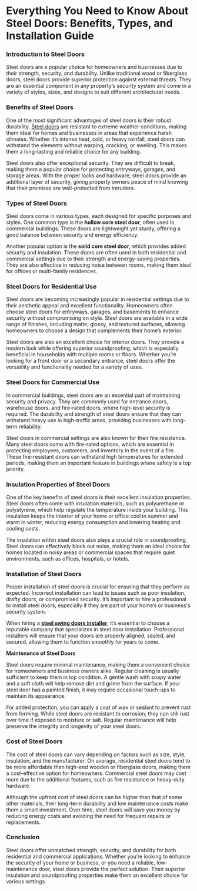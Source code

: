 # Everything You Need to Know About Steel Doors: Benefits, Types, and Installation Guide

### Introduction to Steel Doors

Steel doors are a popular choice for homeowners and businesses due to their strength, security, and durability. Unlike traditional wood or fiberglass doors, steel doors provide superior protection against external threats. They are an essential component in any property’s security system and come in a variety of styles, sizes, and designs to suit different architectural needs.

### Benefits of Steel Doors

One of the most significant advantages of steel doors is their robust durability. [Steel doors](https://www.elivestory.com/interior-french-doors/) are resistant to extreme weather conditions, making them ideal for homes and businesses in areas that experience harsh climates. Whether it’s intense heat, cold, or heavy rainfall, steel doors can withstand the elements without warping, cracking, or swelling. This makes them a long-lasting and reliable choice for any building.

Steel doors also offer exceptional security. They are difficult to break, making them a popular choice for protecting entryways, garages, and storage areas. With the proper locks and hardware, steel doors provide an additional layer of security, giving property owners peace of mind knowing that their premises are well-protected from intruders.

### Types of Steel Doors

Steel doors come in various types, each designed for specific purposes and styles. One common type is the **hollow core steel door**, often used in commercial buildings. These doors are lightweight yet sturdy, offering a good balance between security and energy efficiency.

Another popular option is the **solid core steel door**, which provides added security and insulation. These doors are often used in both residential and commercial settings due to their strength and energy-saving properties. They are also effective in reducing noise between rooms, making them ideal for offices or multi-family residences.

### Steel Doors for Residential Use

Steel doors are becoming increasingly popular in residential settings due to their aesthetic appeal and excellent functionality. Homeowners often choose steel doors for entryways, garages, and basements to enhance security without compromising on style. Steel doors are available in a wide range of finishes, including matte, glossy, and textured surfaces, allowing homeowners to choose a design that complements their home’s exterior.

Steel doors are also an excellent choice for interior doors. They provide a modern look while offering superior soundproofing, which is especially beneficial in households with multiple rooms or floors. Whether you’re looking for a front door or a secondary entrance, steel doors offer the versatility and functionality needed for a variety of uses.

### Steel Doors for Commercial Use

In commercial buildings, steel doors are an essential part of maintaining security and privacy. They are commonly used for entrance doors, warehouse doors, and fire-rated doors, where high-level security is required. The durability and strength of steel doors ensure that they can withstand heavy use in high-traffic areas, providing businesses with long-term reliability.

Steel doors in commercial settings are also known for their fire resistance. Many steel doors come with fire-rated options, which are essential in protecting employees, customers, and inventory in the event of a fire. These fire-resistant doors can withstand high temperatures for extended periods, making them an important feature in buildings where safety is a top priority.

### Insulation Properties of Steel Doors

One of the key benefits of steel doors is their excellent insulation properties. Steel doors often come with insulation materials, such as polyurethane or polystyrene, which help regulate the temperature inside your building. This insulation keeps the interior of your home or office cool in summer and warm in winter, reducing energy consumption and lowering heating and cooling costs.

The insulation within steel doors also plays a crucial role in soundproofing. Steel doors can effectively block out noise, making them an ideal choice for homes located in noisy areas or commercial spaces that require quiet environments, such as offices, hospitals, or hotels.

### Installation of Steel Doors

Proper installation of steel doors is crucial for ensuring that they perform as expected. Incorrect installation can lead to issues such as poor insulation, drafty doors, or compromised security. It’s important to hire a professional to install steel doors, especially if they are part of your home’s or business's security system.

When hiring a [**steel swing doors installer**](https://www.eurolinesteelwindows.com/swing-doors/), it’s essential to choose a reputable company that specializes in steel door installation. Professional installers will ensure that your doors are properly aligned, sealed, and secured, allowing them to function smoothly for years to come.

**Maintenance of Steel Doors**

Steel doors require minimal maintenance, making them a convenient choice for homeowners and business owners alike. Regular cleaning is usually sufficient to keep them in top condition. A gentle wash with soapy water and a soft cloth will help remove dirt and grime from the surface. If your steel door has a painted finish, it may require occasional touch-ups to maintain its appearance.

For added protection, you can apply a coat of wax or sealant to prevent rust from forming. While steel doors are resistant to corrosion, they can still rust over time if exposed to moisture or salt. Regular maintenance will help preserve the integrity and longevity of your steel doors.

### Cost of Steel Doors

The cost of steel doors can vary depending on factors such as size, style, insulation, and the manufacturer. On average, residential steel doors tend to be more affordable than high-end wooden or fiberglass doors, making them a cost-effective option for homeowners. Commercial steel doors may cost more due to the additional features, such as fire resistance or heavy-duty hardware.

Although the upfront cost of steel doors can be higher than that of some other materials, their long-term durability and low maintenance costs make them a smart investment. Over time, steel doors will save you money by reducing energy costs and avoiding the need for frequent repairs or replacements.

### Conclusion

Steel doors offer unmatched strength, security, and durability for both residential and commercial applications. Whether you’re looking to enhance the security of your home or business, or you need a reliable, low-maintenance door, steel doors provide the perfect solution. Their superior insulation and soundproofing properties make them an excellent choice for various settings.
